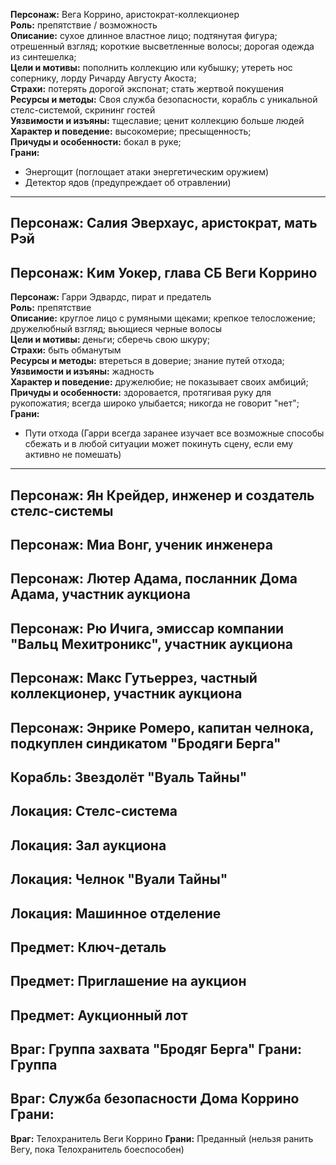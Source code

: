 **Персонаж:** Вега Коррино, аристократ-коллекционер  
**Роль:** препятствие / возможность  
**Описание:** сухое длинное властное лицо; подтянутая фигура; отрешенный взгляд; короткие высветленные волосы; дорогая одежда из синтешелка;  
**Цели и мотивы:** пополнить коллекцию или кубышку; утереть нос сопернику, лорду Ричарду Августу Акоста;  
**Страхи:** потерять дорогой экспонат; стать жертвой покушения  
**Ресурсы и методы:** Своя служба безопасности, корабль с уникальной стелс-системой, скрининг гостей  
**Уязвимости и изъяны:** тщеславие; ценит коллекцию больше людей  
**Характер и поведение:** высокомерие; преcыщенность;  
**Причуды и особенности:** бокал в руке;  
**Грани:**  
- Энергощит (поглощает атаки энергетическим оружием)
- Детектор ядов (предупреждает об отравлении)
---
**Персонаж:** Салия Эверхаус, аристократ, мать Рэй
---
**Персонаж:** Ким Уокер, глава СБ Веги Коррино
---
**Персонаж:** Гарри Эдвардс, пират и предатель  
**Роль:** препятствие  
**Описание:** круглое лицо с румяными щеками; крепкое телосложение; дружелюбный взгляд; вьющиеся черные волосы  
**Цели и мотивы:** деньги; сберечь свою шкуру;  
**Страхи:** быть обманутым  
**Ресурсы и методы:** втереться в доверие; знание путей отхода;  
**Уязвимости и изъяны:** жадность  
**Характер и поведение:** дружелюбие; не показывает своих амбиций;  
**Причуды и особенности:** здоровается, протягивая руку для рукопожатия; всегда широко улыбается; никогда не говорит "нет";  
**Грани:**  
- Пути отхода (Гарри всегда заранее изучает все возможные способы сбежать и в любой ситуации может покинуть сцену, если ему активно не помешать)
---
**Персонаж:** Ян Крейдер, инженер и создатель стелс-системы
---
**Персонаж:** Миа Вонг, ученик инженера
---
**Персонаж:** Лютер Адама, посланник Дома Адама, участник аукциона
---
**Персонаж:** Рю Ичига, эмиссар компании "Вальц Мехитроникс", участник аукциона
---
**Персонаж:** Макс Гутьеррез, частный коллекционер, участник аукциона
---
**Персонаж:** Энрике Ромеро, капитан челнока, подкуплен синдикатом "Бродяги Берга"
---
**Корабль:** Звездолёт "Вуаль Тайны"
---
**Локация:** Стелс-система
---
**Локация:** Зал аукциона
---
**Локация:** Челнок "Вуали Тайны"
---
**Локация:** Машинное отделение
---
**Предмет:** Ключ-деталь
---
**Предмет:** Приглашение на аукцион
---
**Предмет:** Аукционный лот
---
**Враг:** Группа захвата "Бродяг Берга"
**Грани:** Группа
---
**Враг:** Служба безопасности Дома Коррино
**Грани:** 
---
**Враг:** Телохранитель Веги Коррино
**Грани:** Преданный (нельзя ранить Вегу, пока Телохранитель боеспособен)
